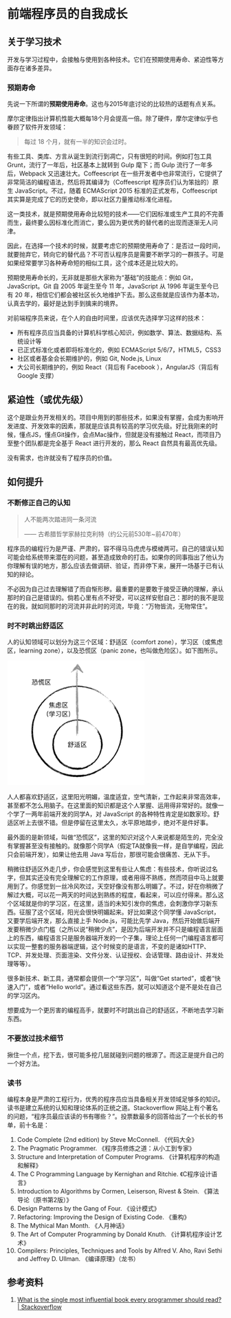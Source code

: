 # 前端程序员的自我成长

## 关于学习技术

开发与学习过程中，会接触与使用到各种技术。它们在预期使用寿命、紧迫性等方面存在诸多差异。

### 预期寿命

先说一下所谓的**预期使用寿命**。这也与2015年底讨论的比较热的话题有点关系。

摩尔定律指出计算机性能大概每18个月会提高一倍。除了硬件，摩尔定律似乎也眷顾了软件开发领域：

> 每过 18 个月，就有一半的知识会过时。

有些工具、类库、方言从诞生到流行到凋亡，只有很短的时间。例如打包工具 Grunt，流行了一年后，社区基本上就转到 Gulp 麾下；而 Gulp 流行了一年多后，Webpack 又迅速壮大。Coffeescript 在一些开发者中也非常流行，它提供了非常简洁的编程语法，然后将其编译为（Coffeescript 程序员们认为笨拙的）原生 JavaScript。不过，随着 ECMAScript 2015 标准的正式发布，Coffeescript 其实算是完成了它的历史使命，即以社区力量推动标准化进程。

这一类技术，就是预期使用寿命比较短的技术——它们因标准或生产工具的不完善而生，最终要么因标准化而消亡，要么因为更优秀的替代者的出现而逐渐无人问津。

因此，在选择一个技术的时候，就要考虑它的预期使用寿命了：是否过一段时间，就要抛弃它，转向它的替代品？不可否认程序员是需要不断学习的一群孩子。可是如果经常要学习各种寿命短的相似工具，这个成本还是比较大的。

预期使用寿命长的，无非就是那些大家称为“基础”的技能点：例如 Git，JavaScript。Git 自 2005 年诞生至今 11 年，JavaScript 从 1996 年诞生至今已有 20 年，相信它们都会被社区长久地维护下去。那么这些就是应该作为基本功，认真去学的，最好是达到手到擒来的境界。

对前端程序员来说，在个人的自由时间里，应该优先选择学习这样的技术：

+ 所有程序员应当具备的计算机科学核心知识，例如数学、算法、数据结构、系统设计等
+ 已正式标准化或者即将标准化的，例如 ECMAScript 5/6/7，HTML5，CSS3
+ 社区或者基金会长期维护的，例如 Git, Node.js, Linux
+ 大公司长期维护的，例如 React（背后有 Facebook ），AngularJS（背后有 Google 支撑）

## 紧迫性（或优先级）

这个是跟业务开发相关的。项目中用到的那些技术，如果没有掌握，会成为影响开发进度、开发效率的因素，那就是应该具有较高的学习优先级。好比我刚来的时候，懂点JS，懂点Git操作，会点Mac操作，但就是没有接触过 React，而项目乃至整个团队都是完全基于 React 进行开发的，那么 React 自然具有最高优先级。

没有需求，也许就没有了程序员的价值。


## 如何提升

### 不断修正自己的认知

> 人不能两次踏进同一条河流
>
> —— 古希腊哲学家赫拉克利特（约公元前530年~前470年）

程序员的编程行为是严谨、严肃的，容不得马马虎虎与模棱两可。自己的错误认知可能会给系统带来潜在的问题，甚至造成致命的打击。如果你的同事指出了他认为你理解有误的地方，那么应该去做调研、验证，而非停下来，展开一场基于已有认知的辩论。

不必因为自己过去理解错了而自惭形秽。最重要的是要敢于接受正确的理解，承认那时的自己是错误的。倘若心里有点不好受，可以这样安慰自己：那时的我不是现在的我，就如同那时的河流并非此时的河流，毕竟：“万物皆流，无物常住”。

### 时不时跳出舒适区

人的认知领域可以划分为这三个区域：舒适区（comfort zone），学习区（或焦虑区，learning zone），以及恐慌区（panic zone，也叫做危险区）。如下图所示。

<img src="./images/comfort-zone.png" style="width: 320px;">

人人都喜欢舒适区，这里阳光明媚，温度适宜，空气清新，工作起来非常高效率，甚至都不怎么用脑子。在这里面的知识都是这个人掌握、运用得非常好的。就像一个学了一两年前端开发的同学A，对 JavaScript 的各种特性肯定是如数家珍。舒适区听上去很不错。但是停留在这里太久，水平原地踏步，绝对不是件好事。

最外面的是新领域，叫做“恐慌区”，这里的知识对这个人来说都是陌生的，完全没有掌握甚至没有接触的。就像那个同学A（假定TA就像我一样，是自学编程，因此只会前端开发），如果让他去用 Java 写后台，那很可能会很痛苦、无从下手。

稍微往舒适区外走几步，你会感觉到这里有些让人焦虑：有些技术，你听说过名字，但其实还没有完全理解它的工作原理，或者用得不熟练，然而项目中马上就要用到了。你感觉到一丝冷风吹过，天空好像没有那么明媚了。不过，好在你稍微了解过大概，可以花一两天的时间达到熟练的程度，看起来，可以应付得来。那么这个区域就是你的学习区，在这里，适当的未知引发你的焦虑，会刺激你学习新东西。征服了这个区域，阳光会很快明媚起来。好比如果这个同学懂 JavaScript，又要学后端开发，那么直接上手 Node.js，可能比先学 Java，然后开始做后端开发要稍微少点门槛（之所以说“稍微少点”，是因为后端开发并不只是编程语言层面上的东西，编程语言只是服务器端开发的一个子集，理论上任何一门编程语言都可以实现一整套的服务器端逻辑，这个时候变的是语言，不变的是诸如HTTP、TCP、并发处理、页面渲染、文件分发、认证授权、会话管理、路由设计、并发处理等等）。

很多新技术、新工具，通常都会提供一个“学习区”，叫做“Get started”，或者“快速入门”，或者“Hello world”。通过看这些东西，就可以知道这个是不是处在自己的学习区内。

想要成为一个更厉害的编程高手，就要时不时跳出自己的舒适区，不断地去学习新东西。

### 不要放过技术细节

揪住一个点，挖下去，很可能多挖几层就碰到问题的根源了。而这正是提升自己的一个好方法。

### 读书

编程本身是严肃的工程行为，优秀的程序员应当具备相关开发领域足够多的知识。读书是建立系统的认知和理论体系的正统之道。Stackoverflow 网站上有个著名的问题，“程序员最应该读的书有哪些？”。投票数最多的回答给出了一个长长的书单，前十名是：

1. Code Complete (2nd edition) by Steve McConnell. 《代码大全》
2. The Pragmatic Programmer. 《程序员修炼之道：从小工到专家》
3. Structure and Interpretation of Computer Programs. 《计算机程序的构造和解释》
4. The C Programming Language by Kernighan and Ritchie. 《C程序设计语言》
5. Introduction to Algorithms by Cormen, Leiserson, Rivest & Stein. 《算法导论（原书第2版）》
6. Design Patterns by the Gang of Four. 《设计模式》
7. Refactoring: Improving the Design of Existing Code. 《重构》
8. The Mythical Man Month. 《人月神话》
9. The Art of Computer Programming by Donald Knuth. 《计算机程序设计艺术》
10. Compilers: Principles, Techniques and Tools by Alfred V. Aho, Ravi Sethi and Jeffrey D. Ullman. 《编译原理》（龙书）


## 参考资料

1. [What is the single most influential book every programmer should read? | Stackoverflow](https://stackoverflow.com/questions/1711/what-is-the-single-most-influential-book-every-programmer-should-read)

